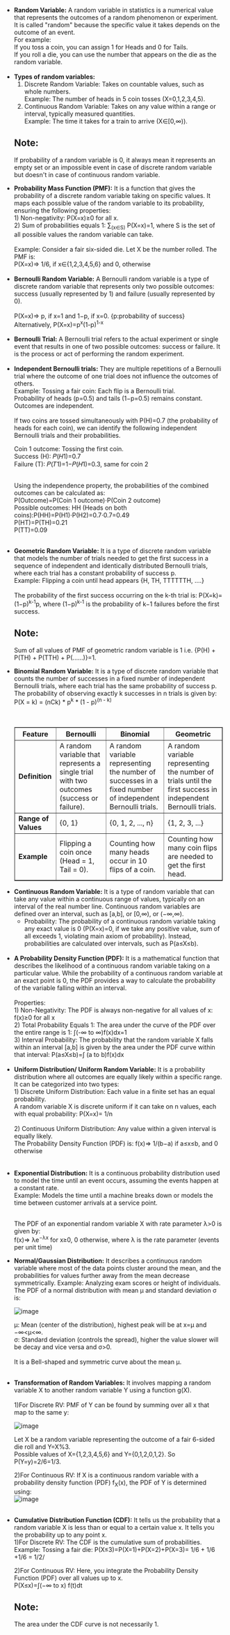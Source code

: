 <ul>
  <li><b>Random Variable:</b> A random variable in statistics is a numerical value that represents the outcomes of a random phenomenon or experiment. 
    It is called "random" because the specific value it takes depends on the outcome of an event.<br>
    For example:<br>
    If you toss a coin, you can assign 1 for Heads and 0 for Tails.<br>
    If you roll a die, you can use the number that appears on the die as the random variable.</li><br>

  <li><b>Types of random variables:</b><br>
    <ol type=1>
  <li>Discrete Random Variable: Takes on countable values, such as whole numbers.<br>
  Example: The number of heads in 5 coin tosses (X=0,1,2,3,4,5).<br></li>
    
  <li>Continuous Random Variable: Takes on any value within a range or interval, typically measured quantities.<br>
  Example: The time it takes for a train to arrive (X∈[0,∞)).</li>
  </ol>
  </li>

  <b><h2>Note:</h2></b> If probability of a random variable is 0, it always mean it represents an empty set or an impossible event in case of discrete random variable but doesn't in case of continuous random variable.<br>

 <li><b>Probability Mass Function (PMF):</b> It is a function that gives the probability of a discrete random variable taking on specific values. It maps each possible value of the random variable to its probability, ensuring the following properties:<br>
1) Non-negativity: P(X=x)≥0 for all x.<br>
2) Sum of probabilities equals 1: ∑<sub>(x∈S)</sub> P(X=x)=1, where S is the set of all possible values the random variable can take.<br><br>
   Example: Consider a fair six-sided die. Let X be the number rolled. The PMF is:<br>
   P(X=x)=> 1/6, if x∈{1,2,3,4,5,6} and 0, otherwise
 </li><br>

 <li><b>Bernoulli Random Variable:</b> A Bernoulli random variable is a type of discrete random variable that represents only two possible outcomes: success (usually represented by 1) and failure (usually represented by 0).<br><br>
 P(X=x)=> p, if x=1 and 1−p, if x=0. {p:probability of success}<br>
 Alternatively, P(X=x)=p<sup>x</sup>(1-p)<sup>1-x</sup> 
</li><br>

<li><b>Bernoulli Trial:</b> A Bernoulli trial refers to the actual experiment or single event that results in one of two possible outcomes: success or failure.
It is the process or act of performing the random experiment.</li><br>

<li><b>Independent Bernoulli trials:</b> They are multiple repetitions of a Bernoulli trial where the outcome of one trial does not influence the outcomes of others.<br>
Example: Tossing a fair coin: Each flip is a Bernoulli trial.<br>
Probability of heads (p=0.5) and tails (1−p=0.5) remains constant. Outcomes are independent.<br><br>
  If two coins are tossed simultaneously with P(H)=0.7 (the probability of heads for each coin), we can identify the following independent Bernoulli trials and their probabilities.<br>

Coin 1 outcome: Tossing the first coin.<br>
Success (H): 𝑃(𝐻1)=0.7<br>
Failure (T): 𝑃(𝑇1)=1−𝑃(𝐻1)=0.3, same for coin 2<br><br>

Using the independence property, the probabilities of the combined outcomes can be calculated as: P(Outcome)=P(Coin 1 outcome)⋅P(Coin 2 outcome)<br>
Possible outcomes:
HH (Heads on both coins):P(HH)=P(H1)⋅P(H2)=0.7⋅0.7=0.49<br>
P(HT)=P(TH)=0.21<br>
P(TT)=0.09
</li><br>

<li><b>Geometric Random Variable:</b> It is a type of discrete random variable that models the number of trials needed to get the first success in a sequence of independent and identically distributed Bernoulli trials, where each trial has a constant probability of success p.<br>
Example: Flipping a coin until head appears {H, TH, TTTTTTH, ....} <br><br>
The probability of the first success occurring on the k-th trial is: P(X=k)=(1−p)<sup>k-1</sup>p, where (1−p)<sup>k-1</sup> is the probability of k−1 failures before the first success.
</li>

 <b><h2>Note:</h2></b> Sum of all values of PMF of geometric random variable is 1 i.e. {P(H) + P(TH) + P(TTH) + P(......)}=1.

 <li><b>Binomial Random Variable:</b> It is a type of discrete random variable that counts the number of successes in a fixed number of independent Bernoulli trials, where each trial has the same probability of success p.<br>
The probability of observing exactly k successes in n trials is given by: P(X = k) = (nCk) * p<sup>k</sup> * (1 - p)<sup>(n - k)</sup>
 </li><br><br>

 <table border="1" style="border-collapse: collapse; width: 100%;">
  <thead>
    <tr>
      <th>Feature</th>
      <th>Bernoulli</th>
      <th>Binomial</th>
      <th>Geometric</th>
    </tr>
  </thead>
  <tbody>
    <tr>
      <td><b>Definition</b></td>
      <td>A random variable that represents a single trial with two outcomes (success or failure).</td>
      <td>A random variable representing the number of successes in a fixed number of independent Bernoulli trials.</td>
      <td>A random variable representing the number of trials until the first success in independent Bernoulli trials.</td>
    </tr>
    <tr>
      <td><b>Range of Values</b></td>
      <td>{0, 1}</td>
      <td>{0, 1, 2, ..., n}</td>
      <td>{1, 2, 3, ...}</td>
    </tr>
    <tr>
      <td><b>Example</b></td>
      <td>Flipping a coin once (Head = 1, Tail = 0).</td>
      <td>Counting how many heads occur in 10 flips of a coin.</td>
      <td>Counting how many coin flips are needed to get the first head.</td>
    </tr>
  </tbody>
 </table>

 <li><b>Continuous Random Variable:</b> It is a type of random variable that can take any value within a continuous range of values, typically on an interval of the real number line. Continuous random variables are defined over an interval, such as [a,b], or [0,∞), or (−∞,∞).<br>
   <ul>
<li> Probability: The probability of a continuous random variable taking any exact value is 0 (P(X=x)=0, if we take any positive value, sum of all exceeds 1, violating main axiom of probability). Instead, probabilities are calculated over intervals, such as P(a≤X≤b).</li></ul>
 </li><br>

 <li><b>A Probability Density Function (PDF):</b> It is a mathematical function that describes the likelihood of a continuous random variable taking on a particular value. While the probability of a continuous random variable at an exact point is 0, the PDF provides a way to calculate the probability of the variable falling within an interval.<br><br>
 Properties:<br>
   1) Non-Negativity: The PDF is always non-negative for all values of x: f(x)≥0 for all x<br>
   2) Total Probability Equals 1: The area under the curve of the PDF over the entire range is 1: &#8747;(-∞ to ∞)f(x)dx=1<br>
   3) Interval Probability: The probability that the random variable X falls within an interval [a,b] is given by the area under the PDF curve within that interval: P(a≤X≤b)=∫ (a to b)f(x)dx
 </li><br>

 <li><b>Uniform Distribution/ Uniform Random Variable:</b> It is a probability distribution where all outcomes are equally likely within a specific range. It can be categorized into two types:<br>
1) Discrete Uniform Distribution: Each value in a finite set has an equal probability.<br>
   A random variable X is discrete uniform if it can take on n values, each with equal probability: P(X=x)= 1/n<br><br>
​
2) Continuous Uniform Distribution: Any value within a given interval is equally likely.<br>
   The Probability Density Function (PDF) is: f(x)=> 1/(b−a) if a≤x≤b, and 0 otherwise
 </li><br><br>

 <li><b>Exponential Distribution:</b> It is a continuous probability distribution used to model the time until an event occurs, assuming the events happen at a constant rate.<br>
 Example: Models the time until a machine breaks down or models the time between customer arrivals at a service point.<br><br>

 The PDF of an exponential random variable X with rate parameter λ>0 is given by:<br>
 f(x)=> λe<sup>−λx</sup> for x≥0, 0 otherwise, where λ is the rate parameter (events per unit time)
 </li>

 <li><b>Normal/Gaussian Distribution:</b> It describes a continuous random variable where most of the data points cluster around the mean, and the probabilities for values further away from the mean decrease symmetrically. Example: Analyzing exam scores or height of individuals.<br>
  The PDF of a normal distribution with mean μ and standard deviation σ is:<br>
  
   ![image](https://github.com/user-attachments/assets/4a3d2de1-5f16-49e0-9f8e-c7197fde6624)<br>

   μ: Mean (center of the distribution), highest peak will be at x=μ and −∞<μ<∞.<br>
   σ: Standard deviation (controls the spread), higher the value slower will be decay and vice versa and σ>0.<br><br>
   It is a Bell-shaped and symmetric curve about the mean μ.
 </li><br>

 <li><b>Transformation of Random Variables:</b> It involves mapping a random variable X to another random variable Y using a function g(X).<br><br>
 1)For Discrete RV: PMF of Y can be found by summing over all x that map to the same y:<br>
   
   ![image](https://github.com/user-attachments/assets/534e888a-1d72-4f46-b406-9123639cc661) <br>
   
   Let X be a random variable representing the outcome of a fair 6-sided die roll and Y=X%3.<br>
   Possible values of X={1,2,3,4,5,6} and Y={0,1,2,0,1,2}. So P(Y=y)=2/6=1/3.<br>

2)For Continuous RV: If X is a continuous random variable with a probability density function (PDF) f<sub>X</sub>(x), the PDF of Y is determined using:<br>
  ![image](https://github.com/user-attachments/assets/6274802b-151e-416f-85a0-10018130c37e)
 </li><br>

 <li><b>Cumulative Distribution Function (CDF):</b> It tells us the probability that a random variable X is less than or equal to a certain value x. It tells you the probability up to any point x.<br>
   1)For Discrete RV: The CDF is the cumulative sum of probabilities.<br>
Example: Tossing a fair die: P(X≤3)=P(X=1)+P(X=2)+P(X=3)= 1/6 + 1/6 +1/6 = 1/2/<br>

   2)For Continuous RV: Here, you integrate the Probability Density Function (PDF) over all values up to x.<br>
   P(X≤x)=∫(−∞ to x) f(t)dt </li>

   <b><h2>Note:</h2></b> The area under the CDF curve is not necessarily 1.
</ul>
